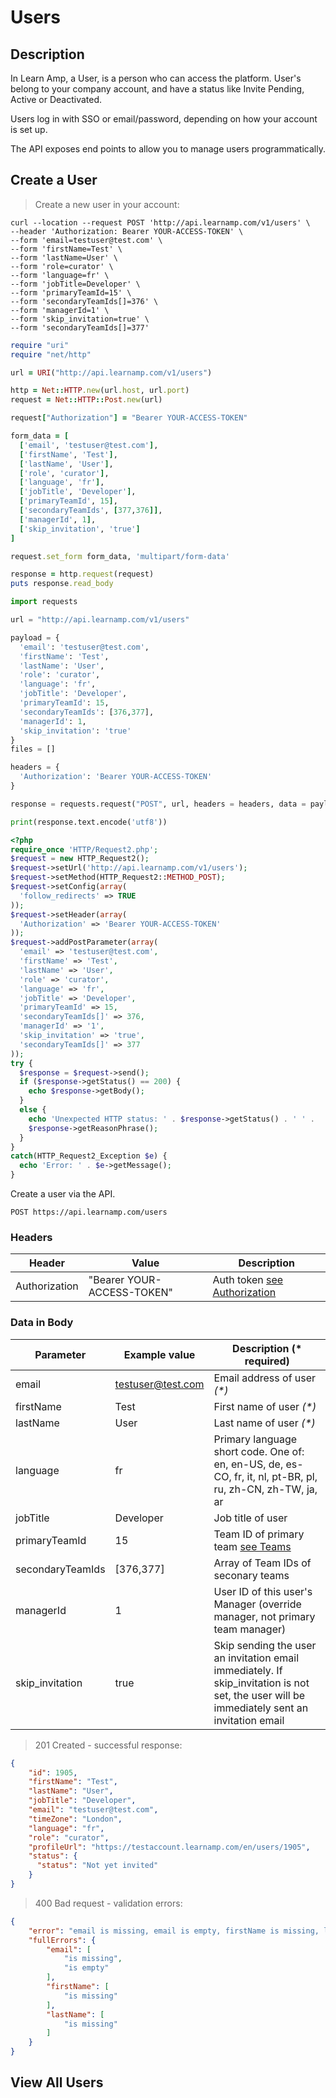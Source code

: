 # Users

## Description

In Learn Amp, a User, is a person who can access the platform. User's belong to your company account, and have a status like Invite Pending, Active or Deactivated.

Users log in with SSO or email/password, depending on how your account is set up.

The API exposes end points to allow you to manage users programmatically.

## Create a User

> Create a new user in your account:

```shell
curl --location --request POST 'http://api.learnamp.com/v1/users' \
--header 'Authorization: Bearer YOUR-ACCESS-TOKEN' \
--form 'email=testuser@test.com' \
--form 'firstName=Test' \
--form 'lastName=User' \
--form 'role=curator' \
--form 'language=fr' \
--form 'jobTitle=Developer' \
--form 'primaryTeamId=15' \
--form 'secondaryTeamIds[]=376' \
--form 'managerId=1' \
--form 'skip_invitation=true' \
--form 'secondaryTeamIds[]=377'
```

```ruby
require "uri"
require "net/http"

url = URI("http://api.learnamp.com/v1/users")

http = Net::HTTP.new(url.host, url.port)
request = Net::HTTP::Post.new(url)

request["Authorization"] = "Bearer YOUR-ACCESS-TOKEN"

form_data = [
  ['email', 'testuser@test.com'],
  ['firstName', 'Test'],
  ['lastName', 'User'],
  ['role', 'curator'],
  ['language', 'fr'],
  ['jobTitle', 'Developer'],
  ['primaryTeamId', 15],
  ['secondaryTeamIds', [377,376]],
  ['managerId', 1],
  ['skip_invitation', 'true']
]

request.set_form form_data, 'multipart/form-data'

response = http.request(request)
puts response.read_body
```

```python
import requests

url = "http://api.learnamp.com/v1/users"

payload = {
  'email': 'testuser@test.com',
  'firstName': 'Test',
  'lastName': 'User',
  'role': 'curator',
  'language': 'fr',
  'jobTitle': 'Developer',
  'primaryTeamId': 15,
  'secondaryTeamIds': [376,377],
  'managerId': 1,
  'skip_invitation': 'true'
}
files = []

headers = {
  'Authorization': 'Bearer YOUR-ACCESS-TOKEN'
}

response = requests.request("POST", url, headers = headers, data = payload, files = [])

print(response.text.encode('utf8'))
```

```php
<?php
require_once 'HTTP/Request2.php';
$request = new HTTP_Request2();
$request->setUrl('http://api.learnamp.com/v1/users');
$request->setMethod(HTTP_Request2::METHOD_POST);
$request->setConfig(array(
  'follow_redirects' => TRUE
));
$request->setHeader(array(
  'Authorization' => 'Bearer YOUR-ACCESS-TOKEN'
));
$request->addPostParameter(array(
  'email' => 'testuser@test.com',
  'firstName' => 'Test',
  'lastName' => 'User',
  'role' => 'curator',
  'language' => 'fr',
  'jobTitle' => 'Developer',
  'primaryTeamId' => 15,
  'secondaryTeamIds[]' => 376,
  'managerId' => '1',
  'skip_invitation' => 'true',
  'secondaryTeamIds[]' => 377
));
try {
  $response = $request->send();
  if ($response->getStatus() == 200) {
    echo $response->getBody();
  }
  else {
    echo 'Unexpected HTTP status: ' . $response->getStatus() . ' ' .
    $response->getReasonPhrase();
  }
}
catch(HTTP_Request2_Exception $e) {
  echo 'Error: ' . $e->getMessage();
}
```

Create a user via the API.

`POST https://api.learnamp.com/users`

### Headers
Header | Value | Description
--------- | ------- | -----------
Authorization | "Bearer YOUR-ACCESS-TOKEN" | Auth token [see Authorization](#authentication)

### Data in Body

Parameter | Example value | Description (* required)
--------- | ------- | -----------
email | testuser@test.com | Email address of user *(\*)*
firstName | Test | First name of user *(\*)*
lastName | User | Last name of user *(\*)*
language | fr | Primary language short code. One of:  en, en-US, de, es-CO, fr, it, nl, pt-BR, pl, ru, zh-CN, zh-TW, ja, ar
jobTitle | Developer | Job title of user
primaryTeamId | 15 | Team ID of primary team [see Teams](#teams)
secondaryTeamIds | [376,377] | Array of Team IDs of seconary teams
managerId | 1 | User ID of this user's Manager (override manager, not primary team manager)
skip_invitation | true | Skip sending the user an invitation email immediately. If skip_invitation is not set, the user will be immediately sent an invitation email

> 201 Created - successful response:

```json
{
    "id": 1905,
    "firstName": "Test",
    "lastName": "User",
    "jobTitle": "Developer",
    "email": "testuser@test.com",
    "timeZone": "London",
    "language": "fr",
    "role": "curator",
    "profileUrl": "https://testaccount.learnamp.com/en/users/1905",
    "status": {
      "status": "Not yet invited"
    }
}
```

> 400 Bad request - validation errors:

```json
{
    "error": "email is missing, email is empty, firstName is missing, lastName is missing",
    "fullErrors": {
        "email": [
            "is missing",
            "is empty"
        ],
        "firstName": [
            "is missing"
        ],
        "lastName": [
            "is missing"
        ]
    }
}
```

## View All Users

